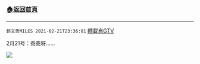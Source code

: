 ﻿###  [:house:返回首頁](https://github.com/ourhimalayas/txt)
---

`郭文贵MILES 2021-02-21T23:36:01` [轉載自GTV](https://gtv.org/web/#/UserInfo/5e596957357cc612d35a8044)

 2月21号：乖乖呀……

[![](https://filegroup.gtv.org/cdn-cgi/image/width=600/https://filegroup.gtv.org/group6/web/20210221/23/36/0/71c15da8098af94a20bcf4997ef0bcb7.jpg)](https://filegroup.gtv.org/group6/web/20210221/23/35/0/3d86afb4ad4a6c040486fb3ab1f132da.mp4)